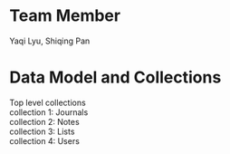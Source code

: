 # Team Member  
Yaqi Lyu, Shiqing Pan  

# Data Model and Collections  
Top level collections  
collection 1: Journals  
collection 2: Notes  
collection 3: Lists  
collection 4: Users  

